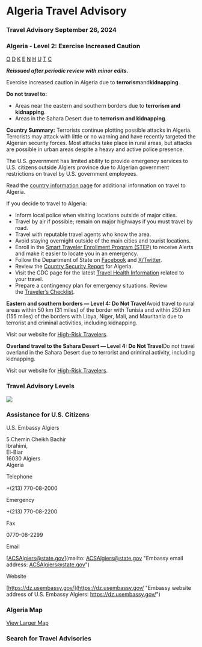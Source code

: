 # Algeria Travel Advisory

### Travel Advisory September 26, 2024

### Algeria - Level 2: Exercise Increased Caution

[O](javascript:void(0); "Tool Tip: Other")
[D](javascript:void(0); "Tool Tip: Wrongful Detention")
[K](javascript:void(0); "Tool Tip: Kidnap and Hostage")
[E](javascript:void(0); "Tool Tip: Event")
[N](javascript:void(0); "Tool Tip: Disaster")
[H](javascript:void(0); "Tool Tip: Health")
[U](javascript:void(0); "Tool Tip: Civil Unrest")
[T](javascript:void(0); "Tool Tip: Terrorism")
[C](javascript:void(0); "Tool Tip: Crimes")

***Reissued after periodic review with minor edits.***

Exercise increased caution in Algeria due to **terrorism**and**kidnapping**.

**Do not travel to:**

* Areas near the eastern and southern borders due to **terrorism and kidnapping**.
* Areas in the Sahara Desert due to **terrorism and kidnapping**.

**Country Summary:** Terrorists continue plotting possible attacks in Algeria. Terrorists may attack with little or no warning and have recently targeted the Algerian security forces. Most attacks take place in rural areas, but attacks are possible in urban areas despite a heavy and active police presence.

The U.S. government has limited ability to provide emergency services to U.S. citizens outside Algiers province due to Algerian government restrictions on travel by U.S. government employees.

Read the [country information page](https://travel.state.gov/content/travel/en/international-travel/International-Travel-Country-Information-Pages/Algeria.html) for additional information on travel to Algeria.

If you decide to travel to Algeria:

* Inform local police when visiting locations outside of major cities.
* Travel by air if possible; remain on major highways if you must travel by road.
* Travel with reputable travel agents who know the area.
* Avoid staying overnight outside of the main cities and tourist locations.
* Enroll in the [Smart Traveler Enrollment Program (STEP)](https://step.state.gov/) to receive Alerts and make it easier to locate you in an emergency.
* Follow the Department of State on [Facebook](https://www.facebook.com/statedept/) and [X/Twitter](https://twitter.com/StateDept?ref_src=twsrc%5Egoogle%7Ctwcamp%5Eserp%7Ctwgr%5Eauthor).
* Review the [Country Security Report](https://www.osac.gov/Content/Browse/Report?subContentTypes=Country%20Security%20Report) for Algeria.
* Visit the CDC page for the latest [Travel Health Information](https://wwwnc.cdc.gov/travel/destinations/list) related to your travel.
* Prepare a contingency plan for emergency situations. Review the [Traveler’s Checklist](https://travel.state.gov/content/passports/en/go/checklist.html).

**Eastern and southern borders — Level 4: Do Not Travel**Avoid travel to rural areas within 50 km (31 miles) of the border with Tunisia and within 250 km (155 miles) of the borders with Libya, Niger, Mali, and Mauritania due to terrorist and criminal activities, including kidnapping.

Visit our website for [High-Risk Travelers](https://travel.state.gov/content/passports/en/go/TraveltoHighRiskAreas.html).

**Overland travel to the Sahara Desert — Level 4: Do Not Travel**Do not travel overland in the Sahara Desert due to terrorist and criminal activity, including kidnapping.

Visit our website for [High-Risk Travelers](https://travel.state.gov/content/passports/en/go/TraveltoHighRiskAreas.html).

### Travel Advisory Levels

[![](/content/dam/NEWTravelAssets/images/travel-levelv1.svg)](/content/travel/en/international-travel/before-you-go/about-our-new-products.html "Travel Advisory Levels")

### Assistance for U.S. Citizens

U.S. Embassy Algiers

5 Chemin Cheikh Bachir  
Ibrahimi,  
El-Biar  
16030 Algiers  
Algeria

Telephone

+(213) 770-08-2000

Emergency

+(213) 770-08-2200

Fax

0770-08-2299

Email

[ACSAlgiers@state.gov](mailto: ACSAlgiers@state.gov "Embassy email address: ACSAlgiers@state.gov")

Website

[https://dz.usembassy.gov/](https://dz.usembassy.gov/ "Embassy website address of U.S. Embassy Algiers: https://dz.usembassy.gov/")

### Algeria Map

[View Larger Map](https://travelmaps.state.gov/TSGMap/?extent=-16.94727264,18.872991535,22.94726964,37.218804304 "Map of Algeria")



### Search for Travel Advisories